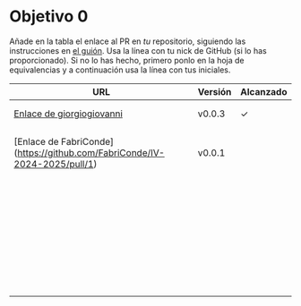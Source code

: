 # Objetivo 0

Añade en la tabla el enlace al PR en *tu* repositorio, siguiendo las
instrucciones en [el guión](http://jj.github.io/IV/documentos/proyecto/0.Repositorio). Usa
la línea con tu nick de GitHub (si lo has proporcionado). Si no lo has hecho,
primero ponlo en la hoja de equivalencias y a continuación usa la línea con tus
iniciales.

| URL                                  | Versión | Alcanzado |
|--------------------------------------|---------|-----------|
| <!-- Enlace de A E S --> | | |
| <!-- Enlace de juanmaaf --> | | |
| [Enlace de giorgiogiovanni](https://github.com/giorgiogiovanni/PacketManager/pull/1) | v0.0.3 | ✓ |
| <!-- Enlace de B R J --> | | |
| <!-- Enlace de sweetiepitie --> | | |
| <!-- Enlace de jacarmona364 --> | | |
| <!-- Enlace de C L L M --> | | |
| [Enlace de FabriConde] (https://github.com/FabriConde/IV-2024-2025/pull/1) | v0.0.1 | |
| <!-- Enlace de JuananCruz --> | | |
| <!-- Enlace de FerniCuesta --> | | |
| <!-- Enlace de D L --> | | |
| <!-- Enlace de adiazcencillo --> | | |
| <!-- Enlace de hossam1522 --> | | |
| <!-- Enlace de clara99gf --> | | |
| <!-- Enlace de Antoniogm03 --> | | |
| <!-- Enlace de G M F J --> | | |
| <!-- Enlace de G P S --> | | |
| <!-- Enlace de evaanngiil --> | | |
| <!-- Enlace de blancagiron --> | | |
| <!-- Enlace de GaelGoncalvesAlba --> | | |
| <!-- Enlace de abbonno --> | | |
| <!-- Enlace de davidgutierrezperez --> | | |
| <!-- Enlace de H M --> | | |
| <!-- Enlace de I M --> | | |
| <!-- Enlace de L D C L M C --> | | |
| <!-- Enlace de L A J A --> | | |
| <!-- Enlace de M M N --> | | |
| <!-- Enlace de M S C --> | | |
| <!-- Enlace de N C J --> | | |
| <!-- Enlace de N G P --> | | |
| <!-- Enlace de Carlosmapego8 --> | | |
| <!-- Enlace de P B H --> | | |
| <!-- Enlace de Mario25402 --> | | |
| <!-- Enlace de R C P --> | | |
| <!-- Enlace de mrh117 --> | | |
| <!-- Enlace de R D R L --> | | |
| <!-- Enlace de MarioRgzLpz --> | | |
| <!-- Enlace de R R A --> | | |
| <!-- Enlace de eigenric --> | | |
| <!-- Enlace de enger2003 --> | | |
| <!-- Enlace de R S A --> | | |
| <!-- Enlace de S L K --> | | |
| <!-- Enlace de ChinChainis --> | | |
| <!-- Enlace de S V A B S --> | | |
| <!-- Enlace de T L P --> | | |
